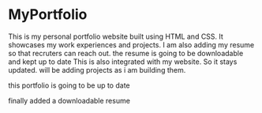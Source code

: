 # MyPortfolio 

This is my personal portfolio website built using HTML and CSS. It showcases my work experiences and projects.
I am also adding my resume so that recruters can reach out.
the resume is going to be downloadable and kept up to date
This is also integrated with my website. So it stays updated.
will be adding projects as i am building them.

this portfolio is going to be up to date 

finally added a downloadable resume 
